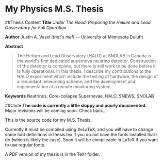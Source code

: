 My Physics M.S. Thesis
=============
##Thesis Content
**Title**
_Under The Hood: Preparing the Helium and Lead Observatory for Full Operation_

**Author**
Justin A. Vasel _(that's me!)_ — University of Minnesota Duluth

**Abstract**
>The Helium and Lead Observatory (HALO) at SNOLAB in Canada is the world's first dedicated supernova neutrino detector. Construction of the detector is complete, but there is still work to be done before it is fully operational. In this thesis, I describe my contributions to the HALO experiment which include the testing of hardware, the design of a redundant networking scheme, and the development and implementation of a remote monitoring system.

**Keywords**
Neutrinos, Core-collapse Supernovae, HALO, SNEWS, SNOLAB

##Code
**The code is currently a little sloppy and poorly documented.** Major revisions will be coming soon. Check back...

This is the source code for my M.S. Thesis.

Currently it must be compiled using XeLaTeX, and you will have to change some font definitions in thesis.tex if you do not have the fonts installed that I do (which is likely the case). Soon it will be compileable in LaTeX if you want to use regular fonts.

A PDF version of my thesis is in the TeX/ folder.
